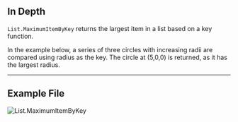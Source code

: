 ## In Depth
`List.MaximumItemByKey` returns the largest item in a list based on a key function.

In the example below, a series of three circles with increasing radii are compared using radius as the key. The circle at (5,0,0) is returned, as it has the largest radius.
___
## Example File

![List.MaximumItemByKey](./List.MaximumItemByKey_img.jpg)
